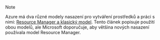 > [!NOTE]
> Azure má dva různé modely nasazení pro vytváření prostředků a práci s nimi: [Resource Manager a klasický model](../articles/azure-resource-manager/resource-manager-deployment-model.md). Tento článek popisuje použití obou modelů, ale Microsoft doporučuje, aby většina nových nasazení používala model Resource Manager.
